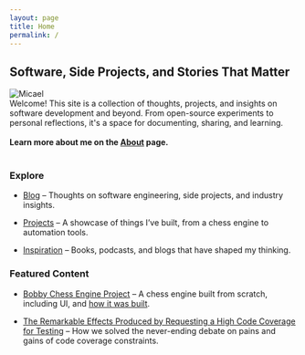 ```yaml
---
layout: page
title: Home
permalink: /
---
```


## Software, Side Projects, and Stories That Matter

<div class="about-container">
  <img src="{{ '/assets/images/Micael.jpg' | relative_url }}" alt="Micael" class="about-img">
  <div class="about-text">
    <div>
        Welcome! This site is a collection of thoughts, projects, and insights on software development and beyond. From
        open-source experiments to personal reflections, it's a space for documenting, sharing, and learning.
    </div>
    <br/>
    <div>
        <b>Learn more about me on the <a href="{{ '/about' | relative_url }}">About</a> page.</b>
    </div>
  </div>
</div>

<br/>

### <i class="fas fa-camera"></i> Explore

* [Blog](/blog.md) – Thoughts on software engineering, side projects, and industry insights.

* [Projects](/projects.md) – A showcase of things I’ve built, from a chess engine to automation tools.

* [Inspiration](/inspiration.md) – Books, podcasts, and blogs that have shaped my thinking.

### <i class="fas fa-star"></i> Featured Content

* [Bobby Chess Engine Project](https://github.com/teemoo7/bobby) – A chess engine built from scratch, including UI, and [how it was built](https://medium.com/towards-data-science/implementing-a-chess-engine-from-scratch-be38cbdae91).

* [The Remarkable Effects Produced by Requesting a High Code Coverage for Testing](https://medium.com/better-programming/the-remarkable-effects-produced-by-requesting-a-high-code-coverage-for-testing-e26783200b7a) – How we solved the never-ending debate on pains and gains of code coverage constraints.
